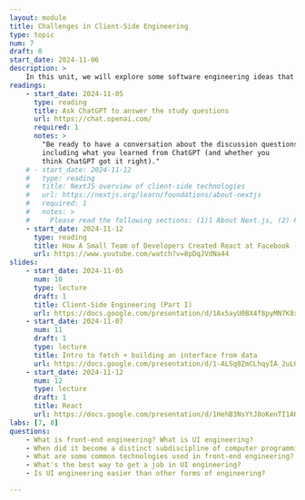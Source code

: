 ```yaml
---
layout: module
title: Challenges in Client-Side Engineering
type: topic
num: 7
draft: 0
start_date: 2024-11-06
description: > 
    In this unit, we will explore some software engineering ideas that are specific to client-side engineering. To do this, we're going to learn some HTML, CSS, JavaScript, and React concepts <em>as a means of learning</em> various client-side software engineering principles
readings:
    - start_date: 2024-11-05
      type: reading
      title: Ask ChatGPT to answer the study questions
      url: https://chat.openai.com/
      required: 1
      notes: >
        "Be ready to have a conversation about the discussion questions, 
        including what you learned from ChatGPT (and whether you 
        think ChatGPT got it right)."
    # - start_date: 2024-11-12
    #   type: reading
    #   title: NextJS overview of client-side technologies
    #   url: https://nextjs.org/learn/foundations/about-nextjs
    #   required: 1
    #   notes: >
    #     Please read the following sections: (1)1 About Next.js, (2) From JavaScript to React, (3) From React to Next.js, and (4) How Next.js works
    - start_date: 2024-11-12
      type: reading
      title: How A Small Team of Developers Created React at Facebook (video)
      url: https://www.youtube.com/watch?v=8pDqJVdNa44
slides:
    - start_date: 2024-11-05
      num: 10
      type: lecture
      draft: 1
      title: Client-Side Engineering (Part I)
      url: https://docs.google.com/presentation/d/1Ax5ayU0BX4f8pyMN7K8xz7m0mmAYjSiOUrfDdGavoG4/edit?usp=sharing
    - start_date: 2024-11-07
      num: 11
      draft: 1
      type: lecture
      title: Intro to fetch + building an interface from data
      url: https://docs.google.com/presentation/d/1-ALSq8ZmCLhqyIA_2uLOouIa3XihtFLMf4F7ChmCOPY/edit?usp=sharing
    - start_date: 2024-11-12
      num: 12
      type: lecture
      draft: 1
      title: React
      url: https://docs.google.com/presentation/d/1HehB3NsYtJ8oKenTI1AKN1rIjmG0hXxMbJrNfumUIgg/edit?usp=sharing
labs: [7, 8]
questions:
    - What is front-end engineering? What is UI engineering?
    - When did it become a distinct subdiscipline of computer programming?
    - What are some common technologies used in front-end engineering?
    - What's the best way to get a job in UI engineering?
    - Is UI engineering easier than other forms of engineering?

---
```



<!-- ## Activities
* [In-Class Exercises](../course-files/lectures/lecture11.zip) (Tuesday, 10/19)
* [Lab 6](../assignments/lab06) 

TODO: Add JS, HTML, CSS, and React Readings
-->
